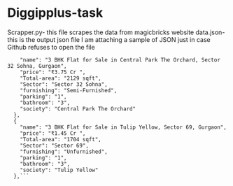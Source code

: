 # Diggipplus-task


Scrapper.py- this file scrapes the data from magicbricks website
data.json- this is the output json file
  I am attaching a sample of JSON just in case Github refuses to open the file
  ```{
      "name": "3 BHK Flat for Sale in Central Park The Orchard, Sector 32 Sohna, Gurgaon",
      "price": "₹3.75 Cr ",
      "Total-area": "2129 sqft",
      "Sector": "Sector 32 Sohna",
      "furnishing": "Semi-Furnished",
      "parking": "1",
      "bathroom": "3",
      "society": "Central Park The Orchard"
    },
    {
      "name": "3 BHK Flat for Sale in Tulip Yellow, Sector 69, Gurgaon",
      "price": "₹1.45 Cr ",
      "Total-area": "1704 sqft",
      "Sector": "Sector 69",
      "furnishing": "Unfurnished",
      "parking": "1",
      "bathroom": "3",
      "society": "Tulip Yellow"
    },```

